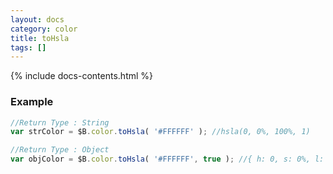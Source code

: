 ```yaml
---
layout: docs
category: color
title: toHsla
tags: []
---
```


{% include docs-contents.html %}

### Example
```js
//Return Type : String
var strColor = $B.color.toHsla( '#FFFFFF' ); //hsla(0, 0%, 100%, 1)

//Return Type : Object
var objColor = $B.color.toHsla( '#FFFFFF', true ); //{ h: 0, s: 0%, l: 100%, a: 1 }
```